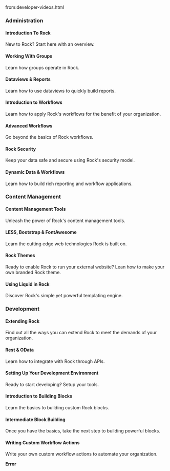 # 
from:developer-videos.html

   

### Administration

[](https://community.rockrms.com/developer/videos/introduction-to-rock)

#### Introduction To Rock

New to Rock? Start here with an overview.

[](https://community.rockrms.com/developer/videos/working-with-groups)

#### Working With Groups

Learn how groups operate in Rock.

[](https://community.rockrms.com/developer/videos/dataviews--reports)

#### Dataviews & Reports

Learn how to use dataviews to quickly build reports.

[](https://community.rockrms.com/developer/videos/introduction-to-workflows)

#### Introduction to Workflows

Learn how to apply Rock's workflows for the benefit of your organization.

[](https://community.rockrms.com/developer/videos/advanced-workflows)

#### Advanced Workflows

Go beyond the basics of Rock workflows.

[](https://community.rockrms.com/developer/videos/rock-security)

#### Rock Security

Keep your data safe and secure using Rock's security model.

[](https://community.rockrms.com/developer/videos/dynamic-data--workflows)

#### Dynamic Data & Workflows

Learn how to build rich reporting and workflow applications.

### Content Management

[](https://community.rockrms.com/developer/videos/content-management-tools)

#### Content Management Tools

Unleash the power of Rock's content management tools.

[](https://community.rockrms.com/developer/videos/less,-bootstrap--fontawesome)

#### LESS, Bootstrap & FontAwesome

Learn the cutting edge web technologies Rock is built on.

[](https://community.rockrms.com/developer/videos/rock-themes)

#### Rock Themes

Ready to enable Rock to run your external website? Lean how to make your own branded Rock theme.

[](https://community.rockrms.com/developer/videos/using-liquid-in-rock)

#### Using Liquid in Rock

Discover Rock's simple yet powerful templating engine.

### Development

[](https://community.rockrms.com/developer/videos/extending-rock)

#### Extending Rock

Find out all the ways you can extend Rock to meet the demands of your organization.

[](https://community.rockrms.com/developer/videos/rest--odata)

#### Rest & OData

Learn how to integrate with Rock through APIs.

[](https://community.rockrms.com/developer/videos/setting-up-your-development-environment)

#### Setting Up Your Development Environment

Ready to start developing? Setup your tools.

[](https://community.rockrms.com/developer/videos/introduction-to-building-blocks)

#### Introduction to Building Blocks

Learn the basics to building custom Rock blocks.

[](https://community.rockrms.com/developer/videos/intermediate-block-building)

#### Intermediate Block Building

Once you have the basics, take the next step to building powerful blocks.

[](https://community.rockrms.com/developer/videos/writing-custom-workflow-actions)

#### Writing Custom Workflow Actions

Write your own custom workflow actions to automate your organization.

**Error**